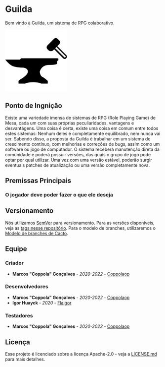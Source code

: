 # Guilda
Bem vindo à Guilda, um sistema de RPG colaborativo.

<img src="./Imagens/Guilda.png" width="200"/>

## Ponto de Ingnição

Existe uma variedade imensa de sistemas de RPG (Role Playing Game) de Mesa, cada um com suas próprias peculiaridades, vantagens e desvantágens.
Uma coisa é certa, existe uma coisa em comum entre todos estes sistemas: Nenhum deles é completamente equilibrado, nem nunca vai ser.
Sabendo disso, a proposta da Guilda é trabalhar em um sistema de crescimento contínuo, com melhorias e correções de bugs, assim como um software ou jogo de computador.
O sistema receberá manutenção direta da comunidade e poderá possuir versões, das quais o grupo de jogo pode optar por qual utilizar.
Uma vez com uma versão estável, poderão surgir eventuais patches de atualização ou uma versão completamente nova.

## Premissas Principais
### O jogador deve poder fazer o que ele deseja

## Versionamento

Nós utilizamos [SemVer](http://semver.org/) para versionamento. Para as versões disponíveis, veja as [tags nesse repositório](https://github.com/coppolaop/DungeonManager/tags). 
Para o modelo de branches, utilizaremos o [Modelo de branches de Cacto](https://barro.github.io/2016/02/a-succesful-git-branching-model-considered-harmful/).

## Equipe

### Criador

* **Marcos "Coppola" Gonçalves** - *2020-2022* - [Coppolaop](https://github.com/coppolaop)

### Desenvolvedores

* **Marcos "Coppola" Gonçalves** - *2020-2022* - [Coppolaop](https://github.com/coppolaop)
* **Igor Huayck** - *2020* - [Flaigor](https://github.com/Flaigor)

### Testadores

* **Marcos "Coppola" Gonçalves** - *2020-2022* - [Coppolaop](https://github.com/coppolaop)

## Licença

Esse projeto é licenciado sobre a licença Apache-2.0 - veja a [LICENSE.md](LICENSE) para mais detalhes.